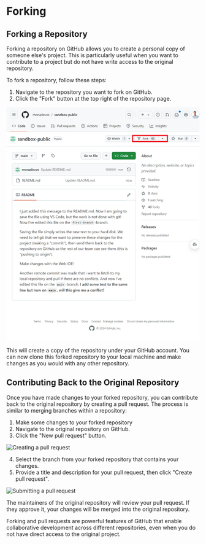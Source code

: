 # Forking

## Forking a Repository

Forking a repository on GitHub allows you to create a personal copy of someone else's project. This is particularly useful when you want to contribute to a project but do not have write access to the original repository.

To fork a repository, follow these steps:

1. Navigate to the repository you want to fork on GitHub.
2. Click the "Fork" button at the top right of the repository page.

![Forking a repository](./images/fork1.png)

This will create a copy of the repository under your GitHub account. You can now clone this forked repository to your local machine and make changes as you would with any other repository.

## Contributing Back to the Original Repository

Once you have made changes to your forked repository, you can contribute back to the original repository by creating a pull request. The process is similar to merging branches within a repository:

1. Make some changes to your forked repository
2. Navigate to the original repository on GitHub.
3. Click the "New pull request" button.

![Creating a pull request](./images/pull_request1.png)

4. Select the branch from your forked repository that contains your changes.
5. Provide a title and description for your pull request, then click "Create pull request".

![Submitting a pull request](./images/pull_request2.png)

The maintainers of the original repository will review your pull request. If they approve it, your changes will be merged into the original repository.

Forking and pull requests are powerful features of GitHub that enable collaborative development across different repositories, even when you do not have direct access to the original project.
